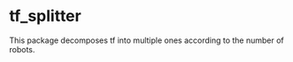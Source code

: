 tf_splitter
===========

This package decomposes tf into multiple ones according to the number of robots.
